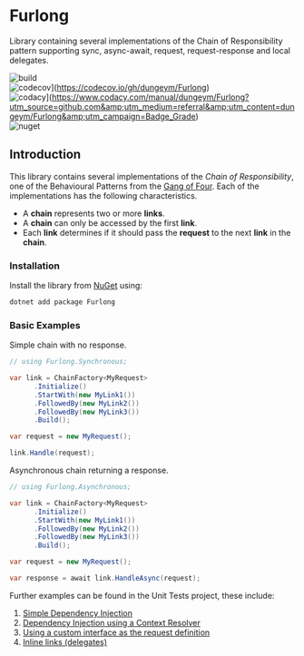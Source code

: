 # Furlong
Library containing several implementations of the Chain of Responsibility pattern supporting sync, async-await, request, request-response and local delegates.

![build](https://github.com/dungeym/Furlong/workflows/build/badge.svg)</br>
![codecov](https://codecov.io/gh/dungeym/Furlong/branch/master/graph/badge.svg)](https://codecov.io/gh/dungeym/Furlong)</br>
![codacy](https://app.codacy.com/project/badge/Grade/9cf7e0c25cc441a3a386f9adb0d46403)](https://www.codacy.com/manual/dungeym/Furlong?utm_source=github.com&amp;utm_medium=referral&amp;utm_content=dungeym/Furlong&amp;utm_campaign=Badge_Grade)</br>
![nuget](https://github.com/dungeym/Furlong/workflows/Publish%20to%20Nuget/badge.svg)

## Introduction
This library contains several implementations of the *Chain of Responsibility*, one of the Behavioural Patterns from the [Gang of Four](http://wiki.c2.com/?GangOfFour).  Each of the implementations has the following characteristics.

-  A **chain** represents two or more **links**.
-  A **chain** can only be accessed by the first **link**.
-  Each **link** determines if it should pass the **request** to the next **link** in the **chain**.

### Installation
Install the library from <a target="_blank" href="https://www.nuget.org/packages/Furlong/" title="Furlong on NuGet">NuGet</a> using:
``` csharp
dotnet add package Furlong
```

### Basic Examples
Simple chain with no response.
```csharp
// using Furlong.Synchronous;

var link = ChainFactory<MyRequest>
	  .Initialize()
	  .StartWith(new MyLink1())
	  .FollowedBy(new MyLink2())
	  .FollowedBy(new MyLink3())
	  .Build();

var request = new MyRequest();

link.Handle(request);
```

Asynchronous chain returning a response.
```csharp
// using Furlong.Asynchronous;

var link = ChainFactory<MyRequest>
	  .Initialize()
	  .StartWith(new MyLink1())
	  .FollowedBy(new MyLink2())
	  .FollowedBy(new MyLink3())
	  .Build();

var request = new MyRequest();

var response = await link.HandleAsync(request);
```

Further examples can be found in the Unit Tests project, these include:
1. [Simple Dependency Injection](https://github.com/dungeym/Furlong/blob/master/src/Furlong.UnitTests/DependencyInjection/FurlongInterface/FurlongInterface_Tests.cs)
1. [Dependency Injection using a Context Resolver](https://github.com/dungeym/Furlong/blob/master/src/Furlong.UnitTests/DependencyInjection/ContextResolver/ContextDriven_Tests.cs)
1. [Using a custom interface as the request definition](https://github.com/dungeym/Furlong/blob/master/src/Furlong.UnitTests/DependencyInjection/CustomInterface/CustomInterface_Tests.cs)
1. [Inline links (delegates)](https://github.com/dungeym/Furlong/blob/master/src/Furlong.UnitTests/Synchronous/LocalChainFactoryRequestResponse/LocalChainFactory_RequestResponse_Tests.cs)
